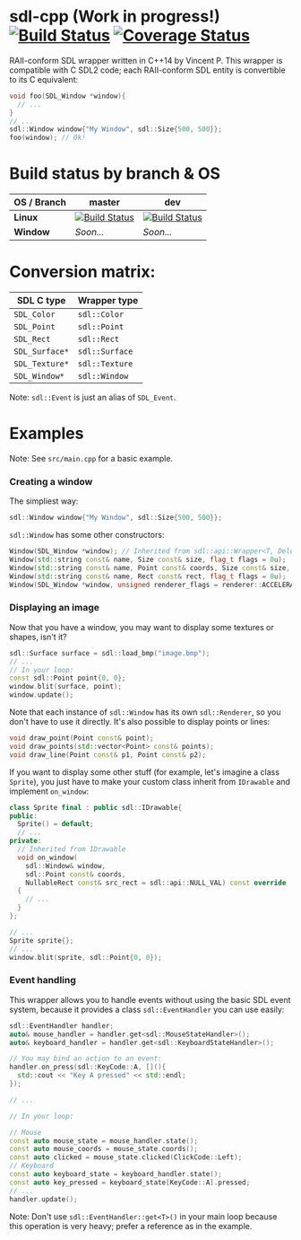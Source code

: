 # sdl-cpp (Work in progress!) [![Build Status](https://travis-ci.org/tyr-sl3/sdl-cpp.svg)](https://travis-ci.org/tyr-sl3/sdl-cpp) [![Coverage Status](https://coveralls.io/repos/github/tyr-sl3/sdl-cpp/badge.svg?branch=master)](https://coveralls.io/github/tyr-sl3/sdl-cpp?branch=master)

RAII-conform SDL wrapper written in C++14 by Vincent P. This wrapper is compatible with C SDL2 code; each RAII-conform SDL entity is convertible to its C equivalent:
```cpp
void foo(SDL_Window *window){
  // ...
}
// ...
sdl::Window window{"My Window", sdl::Size{500, 500}};
foo(window); // Ok!
```

# Build status by branch & OS
 OS / Branch | master | dev
---|-------|------------------
**Linux** | [![Build Status](https://api.travis-ci.org/tyr-sl3/sdl-cpp.svg?branch=master)](https://travis-ci.org/tyr-sl3/sdl-cpp?branch=master) | [![Build Status](https://api.travis-ci.org/tyr-sl3/sdl-cpp.svg?branch=dev)](https://travis-ci.org/tyr-sl3/sdl-cpp?branch=dev)
**Window** | *Soon...* | *Soon...*

# Conversion matrix:
SDL C type | Wrapper type
-----------|-------------
`SDL_Color` | `sdl::Color`
`SDL_Point` | `sdl::Point`
`SDL_Rect` | `sdl::Rect`
`SDL_Surface*` | `sdl::Surface`
`SDL_Texture*`| `sdl::Texture`
`SDL_Window*`| `sdl::Window`

Note: `sdl::Event` is just an alias of `SDL_Event`.

# Examples
Note: See `src/main.cpp` for a basic example.

### Creating a window
The simpliest way:
```cpp
sdl::Window window{"My Window", sdl::Size{500, 500}};
```
`sdl::Window` has some other constructors:
```cpp
Window(SDL_Window *window); // Inherited from sdl::api::Wrapper<T, Deleter<T>>
Window(std::string const& name, Size const& size, flag_t flags = 0u);
Window(std::string const& name, Point const& coords, Size const& size, flag_t flags = 0u);
Window(std::string const& name, Rect const& rect, flag_t flags = 0u);
Window(SDL_Window *window, unsigned renderer_flags = renderer::ACCELERATED);
```

### Displaying an image
Now that you have a window, you may want to display some textures or shapes, isn't it?
```cpp
sdl::Surface surface = sdl::load_bmp("image.bmp");
// ...
// In your loop:
const sdl::Point point{0, 0};
window.blit(surface, point);
window.update();
```
Note that each instance of `sdl::Window` has its own `sdl::Renderer`, so you don't have to use it directly.
It's also possible to display points or lines:
```cpp
void draw_point(Point const& point);
void draw_points(std::vector<Point> const& points);
void draw_line(Point const& p1, Point const& p2);
```
If you want to display some other stuff (for example, let's imagine a class `Sprite`), you just have to make your custom class inherit from `IDrawable` and implement `on_window`:
```cpp
class Sprite final : public sdl::IDrawable{
public:
  Sprite() = default;
  // ...
private:
  // Inherited from IDrawable
  void on_window(
    sdl::Window& window,
    sdl::Point const& coords,
    NullableRect const& src_rect = sdl::api::NULL_VAL) const override
  {
    // ...
  }
};

// ...
Sprite sprite{};
// ...
window.blit(sprite, sdl::Point{0, 0});
```

### Event handling
This wrapper allows you to handle events without using the basic SDL event system, because it provides a class `sdl::EventHandler` you can use easily:
```cpp
sdl::EventHandler handler;
auto& mouse_handler = handler.get<sdl::MouseStateHandler>();
auto& keyboard_handler = handler.get<sdl::KeyboardStateHandler>();

// You may bind an action to an event:
handler.on_press(sdl::KeyCode::A, [](){
  std::cout << "Key A pressed" << std::endl;
});

// ...

// In your loop:

// Mouse
const auto mouse_state = mouse_handler.state();
const auto mouse_coords = mouse_state.coords();
const auto clicked = mouse_state.clicked(ClickCode::Left);
// Keyboard
const auto keyboard_state = keyboard_handler.state();
const auto key_pressed = keyboard_state[KeyCode::A].pressed;
// ...
handler.update();
```
Note: Don't use `sdl::EventHandler::get<T>()` in your main loop because this operation is very heavy; prefer a reference as in the example.
